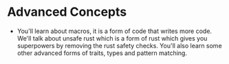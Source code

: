# Advanced Concepts

- You'll learn about macros, it is a form of code that writes more code. We'll talk about unsafe rust which is a form of rust which gives you superpowers by removing the rust safety checks. You'll also learn some other advanced forms of traits, types and pattern matching.
